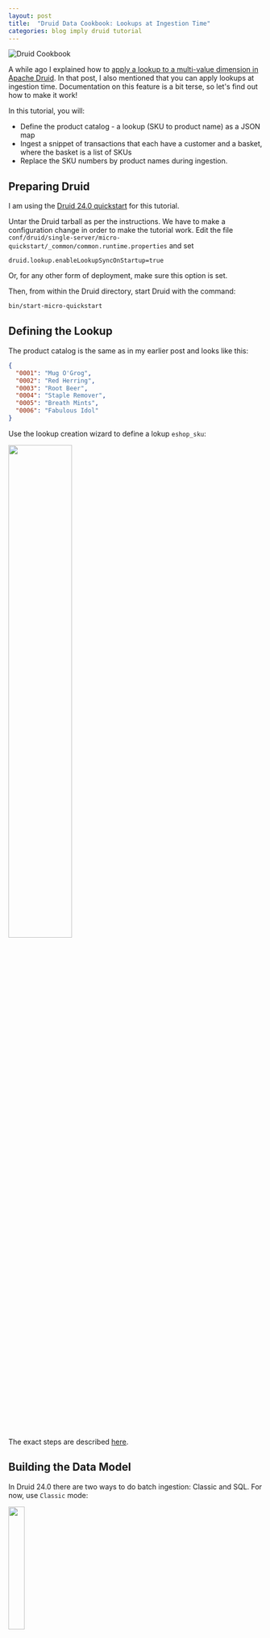 ```yaml
---
layout: post
title:  "Druid Data Cookbook: Lookups at Ingestion Time"
categories: blog imply druid tutorial
---
```


![Druid Cookbook](/assets/2021-12-21-elf.jpg)

A while ago I explained how to [apply a lookup to a multi-value dimension in Apache Druid](/2021/10/14/druid-data-modeling-special-lookups-and-multi-value-dimensions/). In that post, I also mentioned that you can apply lookups at ingestion time. Documentation on this feature is a bit terse, so let's find out how to make it work!

In this tutorial, you will:
- Define the product catalog - a lookup (SKU to product name) as a JSON map 
- Ingest a snippet of transactions that each have a customer and a basket, where the basket is a list of SKUs
- Replace the SKU numbers by product names during ingestion.

## Preparing Druid

I am using the [Druid 24.0 quickstart](https://druid.apache.org/docs/latest/tutorials/index.html) for this tutorial.

Untar the Druid tarball as per the instructions. We have to make a configuration change in order to make the tutorial work. Edit the file `conf/druid/single-server/micro-quickstart/_common/common.runtime.properties` and set

```properties
druid.lookup.enableLookupSyncOnStartup=true
```

Or, for any other form of deployment, make sure this option is set.

Then, from within the Druid directory, start Druid with the command:

```bash
bin/start-micro-quickstart
```

## Defining the Lookup

The product catalog is the same as in my earlier post and looks like this:

```json
{
  "0001": "Mug O'Grog",
  "0002": "Red Herring",
  "0003": "Root Beer",
  "0004": "Staple Remover",
  "0005": "Breath Mints",
  "0006": "Fabulous Idol"
}
```

Use the lookup creation wizard to define a lokup `eshop_sku`:

<img src="/assets/2021-10-14-1-create-lookup.jpg" width="50%" />

The exact steps are described [here](/2021/10/14/druid-data-modeling-special-lookups-and-multi-value-dimensions).

## Building the Data Model

In Druid 24.0 there are two ways to do batch ingestion: Classic and SQL. For now, use `Classic` mode:

<img src="/assets/2022-10-12-01-classic.jpg" width="25%" />

Use the sample transactions from the same earlier article as an inline input:

```json
{ "ts": "2021-10-14 10:00:00", "customer": "Gian", "basket": [ "0001", "0001", "0002", "0004" ] }
{ "ts": "2021-10-14 10:10:00", "customer": "Rachel", "basket": [ "0002", "0004", "0005" ] }
{ "ts": "2021-10-14 10:20:00", "customer": "Peter", "basket": [ "0005", "0004", "0002" ] }
{ "ts": "2021-10-14 10:30:00", "customer": "Gian", "basket": [ "0002" ] }
{ "ts": "2021-10-14 10:40:00", "customer": "Jessy", "basket": [ "0003", "0005", "0006" ] }
{ "ts": "2021-10-14 10:50:00", "customer": "Gian", "basket": [ "0005", "0006" ] }
```

Follow the steps that the wizard suggests. You would expect that the lookup would be defined in the `Transform` step, but due to a bug in the console we will have to skip this and define the transformation manually later. Proceed all the way to `Schema Definition`. Make sure that the order of items in the baskets is preserved by selecting `ARRAY` as the multi-value handling mode:

![Preserve MV array order](/assets/2022-10-12-02-array-order.jpg)

The different handling modes, and when to use them, are discussed in [my article on multi-value dimensions](/2021/09/25/multivalue-dimensions-in-apache-druid-part-3/).

On the `Partition` screen, set the segment granularity to `day` and proceed to the `Publish` screen. Here, set the datasource name to `eshop` and proceed again to the JSON editor.

## Adding the Lookup, First Attempt

We are going to add a new dimension which is supposed to hold the names of the basket items. Thus, it has to be a multi-value dimension too. So, add the following snippet to the `dimensionsSpec`:

```json
          {
            "type": "string",
            "name": "basket_item",
            "multiValueHandling": "ARRAY",
            "createBitmapIndex": true
          }
```

This new dimension will be populated by a transform. Add a `transformSpec` like so:

```json
      "transformSpec": {
        "transforms": [
          {
            "type": "expression",
            "expression": "lookup(basket, 'eshop_sku')",
            "name": "basket_item"
          }
        ]
      }
```

Here's a screenshot of the ingestion spec as it should look now:

![Ingestion spec with lookup, naive](/assets/2022-10-12-03-ingest1.jpg)

Submit the ingestion spec and wait for the job to finish. Let's look at the result:

![Query, naive model](/assets/2022-10-12-04-query1.jpg)

Unfortunately we are not quite there yet. The basket_item column has been populated only for one row of data, all the rest is _null_. This is because _basket_ is a multi-value dimension. The lookup has only worked for the one case where there is only one value.

## Making the Lookup Work With a Multi-Value Dimension

We will have to find a way to apply the lookup transform to _all_ values in the multi-value dimension. This is done using [the `map` function with a lambda expression](https://druid.apache.org/docs/latest/misc/math-expr.html#lambda-expressions-syntax).

Go back to your ingestion spec and change the transform definition to this:

```json
      "transformSpec": {
        "transforms": [
          {
            "type": "expression",
            "expression": "map((x)->lookup(x, 'eshop_sku'), basket)",
            "name": "basket_item"
          }
        ]
      }
```

And with that change,the query will give the expected result:

![Query, final](/assets/2022-10-12-05-query2.jpg)

Note how not only all the values are there, we have also preserved the order of items by specifying the `ARRAY` handling mode!

## Learnings

- Lookups can be applied not only at query time, but also at ingestion time. This can bring an advantage to query speed.
- The way to implement ingestion time lookups is with ingestion transforms.
- For multi-value dimensions, `map` and lambda expressions make it possible to apply a lookup to all values.

---

"[This image is taken from Page 500 of Praktisches Kochbuch f&uuml;r die gew&ouml;hnliche und feinere K&uuml;che](https://www.flickr.com/photos/mhlimages/48051262646/)" by [Medical Heritage Library, Inc.](https://www.flickr.com/photos/mhlimages/) is licensed under <a target="_blank" rel="noopener noreferrer" href="https://creativecommons.org/licenses/by-nc-sa/2.0/">CC BY-NC-SA 2.0 <img src="https://mirrors.creativecommons.org/presskit/icons/cc.svg" style="height: 1em; margin-right: 0.125em; display: inline;"/><img src="https://mirrors.creativecommons.org/presskit/icons/by.svg" style="height: 1em; margin-right: 0.125em; display: inline;"/><img src="https://mirrors.creativecommons.org/presskit/icons/nc.svg" style="height: 1em; margin-right: 0.125em; display: inline;"/><img src="https://mirrors.creativecommons.org/presskit/icons/sa.svg" style="height: 1em; margin-right: 0.125em; display: inline;"/></a>.
